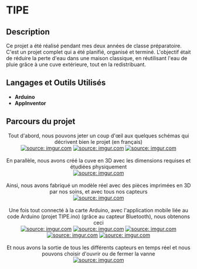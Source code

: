 <h1>TIPE</h1>

<h2>Description</h2>
Ce projet a été réalisé pendant mes deux années de classe préparatoire. C'est un projet complet qui a été planifié, organisé et terminé. L'objectif était de réduire la perte d'eau dans une maison classique, en réutilisant l'eau de pluie grâce à une cuve extérieure, tout en la redistribuant.
<br />

<h2>Langages et Outils Utilisés</h2>

- <b>Arduino</b>
- <b>AppInventor</b>

<h2>Parcours du projet</h2>

<p align="center">
Tout d'abord, nous pouvons jeter un coup d'œil aux quelques schémas qui décrivent bien le projet (en français)<br/>
<a href="https://imgur.com/MoyFWit"><img src="https://i.imgur.com/MoyFWit.png" title="source: imgur.com" /></a>
<a href="https://imgur.com/kLBT65K"><img src="https://i.imgur.com/kLBT65K.png" title="source: imgur.com" /></a>
<a href="https://imgur.com/OCTaUPG"><img src="https://i.imgur.com/OCTaUPG.png" title="source: imgur.com" /></a>
<br />
<br />
En parallèle, nous avons créé la cuve en 3D avec les dimensions requises et étudiées physiquement  <br/>
<a href="https://imgur.com/p2AmRif"><img src="https://i.imgur.com/p2AmRif.png" title="source: imgur.com" /></a>
<br />
<br />
Ainsi, nous avons fabriqué un modèle réel avec des pièces imprimées en 3D par nos soins, et avec tous nos capteurs<br/>
<a href="https://imgur.com/kHo4ZxC"><img src="https://i.imgur.com/kHo4ZxC.jpg" title="source: imgur.com" /></a>
<br />
<br />
Une fois tout connecté à la carte Arduino, avec l'application mobile liée au code Arduino (projet TIPE.ino) (grâce au capteur Bluetooth), nous obtenons ceci<br/>
<a href="https://imgur.com/4Wd565W"><img src="https://i.imgur.com/4Wd565W.png" title="source: imgur.com" /></a>
<a href="https://imgur.com/4Wd565W"><img src="https://imgur.com/YjkMcuW" title="source: imgur.com" /></a>
<a href="https://imgur.com/4Wd565W"><img src="https://imgur.com/ZowaEFc" title="source: imgur.com" /></a>
<a href="https://imgur.com/4Wd565W"><img src="https://imgur.com/YjkMcuW" title="source: imgur.com" /></a>
<a href="https://imgur.com/TOGOpuO"><img src="https://i.imgur.com/TOGOpuO.png" title="source: imgur.com" /></a>
<br />
<br />
Et nous avons la sortie de tous les différents capteurs en temps réel et nous pouvons choisir d'ouvrir ou de fermer la vanne  <br/>
<a href="https://imgur.com/w1aTVJF"><img src="https://i.imgur.com/w1aTVJF.png" title="source: imgur.com" /></a>
<br />
<br />


